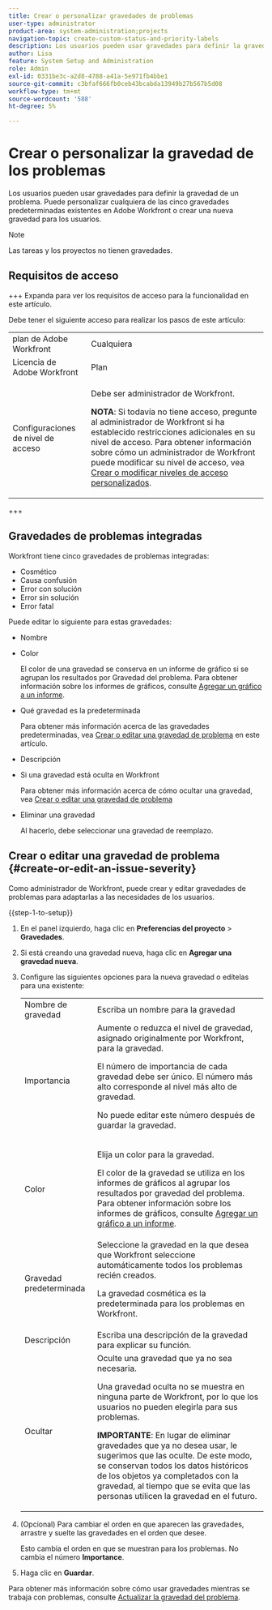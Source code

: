 ```yaml
---
title: Crear o personalizar gravedades de problemas
user-type: administrator
product-area: system-administration;projects
navigation-topic: create-custom-status-and-priority-labels
description: Los usuarios pueden usar gravedades para definir la gravedad de un problema. Puede personalizar cualquiera de las cinco gravedades predeterminadas existentes en Adobe Workfront o crear una nueva gravedad para los usuarios.
author: Lisa
feature: System Setup and Administration
role: Admin
exl-id: 0331be3c-a2d8-4788-a41a-5e971fb4bbe1
source-git-commit: c3bfaf666fb0ceb43bcabda13949b27b567b5d08
workflow-type: tm+mt
source-wordcount: '588'
ht-degree: 5%

---
```


# Crear o personalizar la gravedad de los problemas

<!--
DON'T DELETE, DRAFT OR HIDE THIS ARTICLE. IT IS LINKED TO THE PRODUCT, THROUGH THE CONTEXT SENSITIVE HELP LINKS.

Linked to Understanding Issue Severity.
-->

Los usuarios pueden usar gravedades para definir la gravedad de un problema. Puede personalizar cualquiera de las cinco gravedades predeterminadas existentes en Adobe Workfront o crear una nueva gravedad para los usuarios.

>[!NOTE]
>
>Las tareas y los proyectos no tienen gravedades.

## Requisitos de acceso

+++ Expanda para ver los requisitos de acceso para la funcionalidad en este artículo.

Debe tener el siguiente acceso para realizar los pasos de este artículo:

<table style="table-layout:auto"> 
 <col> 
 <col> 
 <tbody> 
  <tr> 
   <td role="rowheader">plan de Adobe Workfront</td> 
   <td>Cualquiera</td> 
  </tr> 
  <tr> 
   <td role="rowheader">Licencia de Adobe Workfront</td> 
   <td>Plan</td> 
  </tr> 
  <tr> 
   <td role="rowheader">Configuraciones de nivel de acceso</td> 
   <td> <p>Debe ser administrador de Workfront.</p> <p><b>NOTA</b>: Si todavía no tiene acceso, pregunte al administrador de Workfront si ha establecido restricciones adicionales en su nivel de acceso. Para obtener información sobre cómo un administrador de Workfront puede modificar su nivel de acceso, vea <a href="../../../administration-and-setup/add-users/configure-and-grant-access/create-modify-access-levels.md" class="MCXref xref">Crear o modificar niveles de acceso personalizados</a>.</p> </td> 
  </tr> 
 </tbody> 
</table>

+++

## Gravedades de problemas integradas

Workfront tiene cinco gravedades de problemas integradas:

* Cosmético
* Causa confusión
* Error con solución
* Error sin solución
* Error fatal

<p>Puede editar lo siguiente para estas gravedades:</p>

* Nombre
* Color

  El color de una gravedad se conserva en un informe de gráfico si se agrupan los resultados por Gravedad del problema. Para obtener información sobre los informes de gráficos, consulte [Agregar un gráfico a un informe](../../../reports-and-dashboards/reports/creating-and-managing-reports/add-chart-report.md).

* Qué gravedad es la predeterminada

  Para obtener más información acerca de las gravedades predeterminadas, vea [Crear o editar una gravedad de problema](#create-or-edit-an-issue-severity) en este artículo.
* Descripción
* Si una gravedad está oculta en Workfront

  Para obtener más información acerca de cómo ocultar una gravedad, vea [Crear o editar una gravedad de problema](#create-or-edit-an-issue-severity")

* Eliminar una gravedad

  Al hacerlo, debe seleccionar una gravedad de reemplazo.

## Crear o editar una gravedad de problema {#create-or-edit-an-issue-severity}

Como administrador de Workfront, puede crear y editar gravedades de problemas para adaptarlas a las necesidades de los usuarios.

{{step-1-to-setup}}

1. En el panel izquierdo, haga clic en **Preferencias del proyecto** > **Gravedades**.

1. Si está creando una gravedad nueva, haga clic en **Agregar una gravedad nueva**.
1. Configure las siguientes opciones para la nueva gravedad o edítelas para una existente:

   <table style="table-layout:auto"> 
    <col> 
    <col> 
    <tbody> 
     <tr> 
      <td role="rowheader">Nombre de gravedad</td> 
      <td>Escriba un nombre para la gravedad</td> 
     </tr> 
     <tr> 
      <td role="rowheader">Importancia</td> 
      <td>Aumente o reduzca el nivel de gravedad, asignado originalmente por Workfront, para la gravedad.
      <p>El número de importancia de cada gravedad debe ser único. El número más alto corresponde al nivel más alto de gravedad.</p> <p>No puede editar este número después de guardar la gravedad.</p> </td> 
     </tr> 
     <tr> 
      <td role="rowheader">Color</td> 
      <td> <p>Elija un color para la gravedad.</p> 
      <p>El color de la gravedad se utiliza en los informes de gráficos al agrupar los resultados por gravedad del problema. Para obtener información sobre los informes de gráficos, consulte <a href="../../../reports-and-dashboards/reports/creating-and-managing-reports/add-chart-report.md" class="MCXref xref">Agregar un gráfico a un informe</a>.</p> </td> 
     </tr> 
     <tr> 
      <td role="rowheader">Gravedad predeterminada</td> 
      <td>Seleccione la gravedad en la que desea que Workfront seleccione automáticamente todos los problemas recién creados.</p>
      <p>La gravedad cosmética es la predeterminada para los problemas en Workfront.</p></td> 
     </tr> 
     <tr> 
      <td role="rowheader">Descripción</td> 
      <td>Escriba una descripción de la gravedad para explicar su función.</td> 
     </tr> 
     <tr> 
      <td role="rowheader">Ocultar</td> 
      <td> Oculte una gravedad que ya no sea necesaria. 
      <p>Una gravedad oculta no se muestra en ninguna parte de Workfront, por lo que los usuarios no pueden elegirla para sus problemas.</p> 
      <p><b>IMPORTANTE</b>: En lugar de eliminar gravedades que ya no desea usar, le sugerimos que las oculte. De este modo, se conservan todos los datos históricos de los objetos ya completados con la gravedad, al tiempo que se evita que las personas utilicen la gravedad en el futuro.</p> </td> 
     </tr> 
    </tbody> 
   </table>

1. (Opcional) Para cambiar el orden en que aparecen las gravedades, arrastre y suelte las gravedades en el orden que desee.

   Esto cambia el orden en que se muestran para los problemas. No cambia el número **Importance**.

1. Haga clic en **Guardar**.

Para obtener más información sobre cómo usar gravedades mientras se trabaja con problemas, consulte [Actualizar la gravedad del problema](../../../manage-work/issues/issue-information/update-issue-severity.md).
